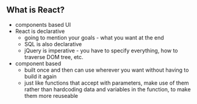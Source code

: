 ## What is React?
  - components based UI
  - React is declarative
    - going to mention your goals - what you want at the end
    - SQL is also declarative
    - jQuery is imperative - you have to specify everything, how to traverse DOM tree, etc.
  - component based
    - built once and then can use wherever you want without having to build it again
    - just like functions that accept with parameters, make use of them rather than hardcoding data and variables in the function, to make them more reuseable
